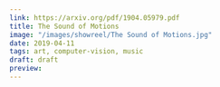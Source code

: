 ```yaml
---
link: https://arxiv.org/pdf/1904.05979.pdf
title: The Sound of Motions
image: "/images/showreel/The Sound of Motions.jpg"
date: 2019-04-11
tags: art, computer-vision, music
draft: draft
preview:
---
```



